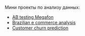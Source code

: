 Мини проекты по анализу данных:

- [AB testing Megafon]('/AB-testing-megafon')
- [Brazilian e commerce analysis]('/Brazilian-e-commerce')
- [Customer churn prediction]('/Customer-churn')

